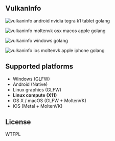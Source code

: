 ## VulkanInfo

![vulkaninfo android nvidia tegra k1 tablet golang](http://dl.kc.vc/vulkan/screens/improved-android-vulkaninfo.png)

![vulkaninfo moltenvk osx macos apple golang](http://dl.kc.vc/vulkan/screens/first-moltenvk-vulkaninfo.png)

![vulkaninfo windows golang](http://dl.kc.vc/vulkan/screens/first-windows-vulkaninfo.png)

![vulkaninfo ios moltenvk apple iphone golang](http://dl.kc.vc/vulkan/screens/first-ios-vulkaninfo.png)

## Supported platforms

* Windows (GLFW)
* Android (Native)
* Linux graphics (GLFW)
* **Linux compute (X11)**
* OS X / macOS (GLFW + MoltenVK)
* iOS (Metal + MoltenVK)

## License 

WTFPL
